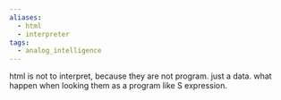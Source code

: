 ```yaml
---
aliases:
  - html
  - interpreter
tags:
  - analog_intelligence
---
```


html is not to interpret, because they are not program. just a data. what happen when looking them as a program like S expression.